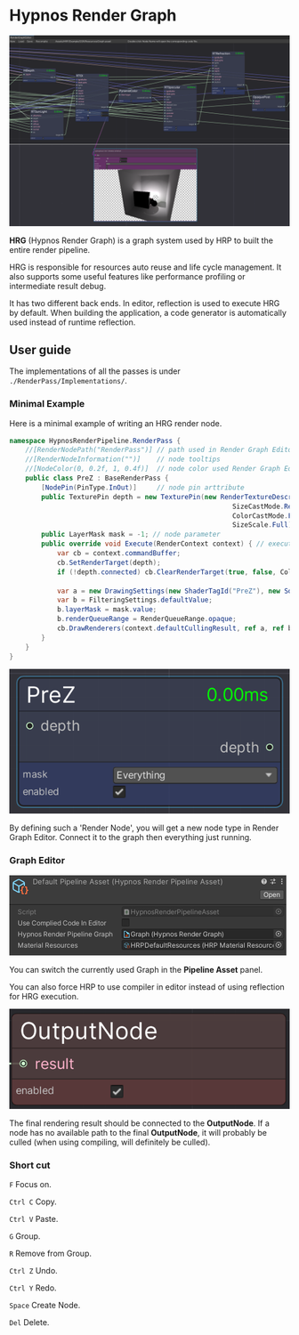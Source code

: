 # Hypnos Render Graph

![pic0](./Pics/pic0.PNG)

**HRG** (Hypnos Render Graph) is a graph system used by HRP to built the entire render pipeline.

HRG is responsible for resources auto reuse and life cycle management. It also supports some useful features like performance profiling or intermediate result debug.

It has two different back ends. In editor, reflection is used to execute HRG by default. When building the application, a code generator is automatically used instead of runtime reflection.

## User guide

The implementations of all the passes is under ```./RenderPass/Implementations/```.

### Minimal Example

Here is a minimal example of writing an HRG render node.

```c#
namespace HypnosRenderPipeline.RenderPass {
    //[RenderNodePath("RenderPass")] // path used in Render Graph Editor, For 'BaseRenderPass', this value is 'RenderPass' by default.
    //[RenderNodeInformation("")]    // node tooltips
    //[NodeColor(0, 0.2f, 1, 0.4f)]  // node color used Render Graph Editor
    public class PreZ : BaseRenderPass {        
        [NodePin(PinType.InOut)]     // node pin arttribute
        public TexturePin depth = new TexturePin(new RenderTextureDescriptor(1, 1, RenderTextureFormat.Depth, 24),
                                                        SizeCastMode.ResizeToInput,
                                                        ColorCastMode.Fixed,
                                                        SizeScale.Full);
        public LayerMask mask = -1; // node parameter
        public override void Execute(RenderContext context) { // execute function
            var cb = context.commandBuffer;
            cb.SetRenderTarget(depth);
            if (!depth.connected) cb.ClearRenderTarget(true, false, Color.black);
            
            var a = new DrawingSettings(new ShaderTagId("PreZ"), new SortingSettings(context.camera));
            var b = FilteringSettings.defaultValue;
            b.layerMask = mask.value;
            b.renderQueueRange = RenderQueueRange.opaque;
            cb.DrawRenderers(context.defaultCullingResult, ref a, ref b);
        }
    }
}
```

![pic0](./Pics/pic1.PNG)

By defining such a 'Render Node', you will get a new node type in Render Graph Editor. Connect it to the graph then everything just running.

### Graph Editor

![pic0](./Pics/pic3.PNG)

You can switch the currently used Graph in the **Pipeline Asset** panel.

You can also force HRP to use compiler in editor instead of using reflection for HRG execution.

![pic0](./Pics/pic2.PNG)

The final rendering result should be connected to the **OutputNode**. If a node has no available path to the final **OutputNode**, it will probably be culled (when using compiling, will definitely be culled).

### Short cut

```F``` Focus on.

```Ctrl C``` Copy.

```Ctrl V``` Paste.

```G``` Group.

```R``` Remove from Group.

```Ctrl Z``` Undo.

```Ctrl Y``` Redo.

```Space``` Create Node.

```Del``` Delete.